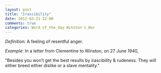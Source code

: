 ```yaml
---
layout: post
title: "Irascibility"
date: 2012-03-21 22:00
comments: true
categories: Word_of_the_day Winston's_War
---
```


_Definition:_ A feeling of resentful anger.


_Example_: In a letter from Clementine to Winston, on 27 June 1940,


“Besides you won’t get the best results by irascibility & rudeness. They will either breed either dislike or a slave mentality."

